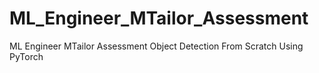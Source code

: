 # ML_Engineer_MTailor_Assessment
ML Engineer MTailor Assessment Object Detection From Scratch Using PyTorch

